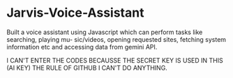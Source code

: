 # Jarvis-Voice-Assistant

Built a voice assistant using Javascript which can perform tasks like searching, playing mu-
sic/videos, opening requested sites, fetching system information etc and accessing data from gemini API.


I CAN'T ENTER THE CODES BECAUSSE THE SECRET KEY IS USED IN THIS (AI KEY) THE RULE OF GITHUB I CAN'T DO ANYTHING.
